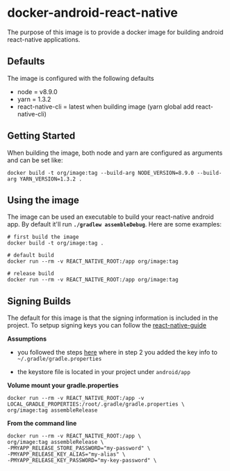 # docker-android-react-native
The purpose of this image is to provide a docker image for building android react-native applications.

## Defaults
The image is configured with the following defaults

* node = v8.9.0
* yarn = 1.3.2
* react-native-cli = latest when building image (yarn global add react-native-cli)

## Getting Started

When building the image, both node and yarn are configured as arguments and can be set like:

```
docker build -t org/image:tag --build-arg NODE_VERSION=8.9.0 --build-arg YARN_VERSION=1.3.2 .
```

## Using the image
The image can be used an executable to build your react-native android app.
By default it'll run **`./gradlew assembleDebug`**.  Here are some examples:

```
# first build the image
docker build -t org/image:tag .

# default build
docker run --rm -v REACT_NATIVE_ROOT:/app org/image:tag

# release build
docker run --rm -v REACT_NAITVE_ROOT:/app org/image:tag
```

## Signing Builds
The default for this image is that the signing information is included in the project.
To setpup signing keys you can follow the [react-native-guide](https://facebook.github.io/react-native/docs/signed-apk-android.html)

**Assumptions**
* you followed the steps [here](https://facebook.github.io/react-native/docs/signed-apk-android.html) where in step 2 you added the key info to `~/.gradle/gradle.properties`

* the keystore file is located in your project under `android/app`

**Volume mount your gradle.properties**

```
docker run --rm -v REACT_NATIVE_ROOT:/app -v LOCAL_GRADLE_PROPERTIES:/root/.gradle/gradle.properties \
org/image:tag assembleRelease
```

**From the command line**
```
docker run --rm -v REACT_NAITVE_ROOT:/app \
org/image:tag assembleRelease \
-PMYAPP_RELEASE_STORE_PASSWORD="my-password" \
-PMYAPP_RELEASE_KEY_ALIAS="my-alias" \
-PMYAPP_RELEASE_KEY_PASSWORD="my-key-password" \
```
